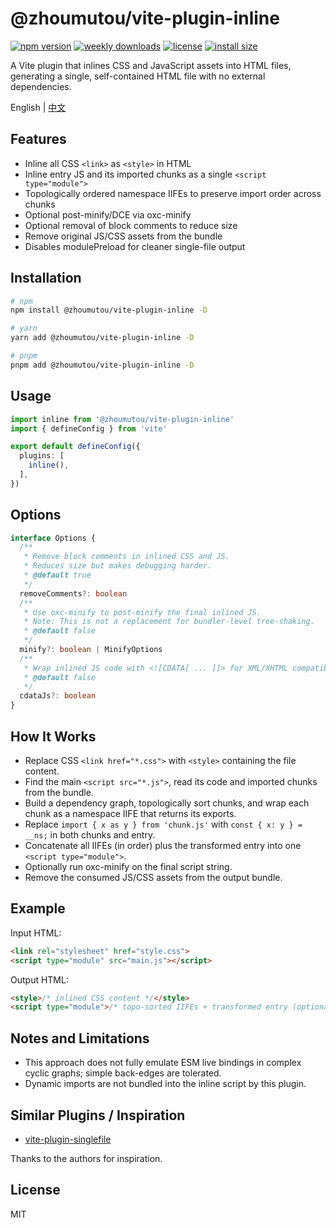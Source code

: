 # @zhoumutou/vite-plugin-inline

[![npm version](https://img.shields.io/npm/v/@zhoumutou/vite-plugin-inline.svg)](https://www.npmjs.com/package/@zhoumutou/vite-plugin-inline)
[![weekly downloads](https://img.shields.io/npm/dw/@zhoumutou/vite-plugin-inline)](https://www.npmjs.com/package/@zhoumutou/vite-plugin-inline)
[![license](https://img.shields.io/npm/l/@zhoumutou/vite-plugin-inline)](https://github.com/zhoumutou/vite-plugin-inline/blob/main/LICENSE)
[![install size](https://packagephobia.com/badge?p=@zhoumutou/vite-plugin-inline)](https://packagephobia.com/result?p=@zhoumutou/vite-plugin-inline)

A Vite plugin that inlines CSS and JavaScript assets into HTML files, generating a single, self-contained HTML file with no external dependencies.

English | [中文](./README.zh_CN.md)

## Features

- Inline all CSS `<link>` as `<style>` in HTML
- Inline entry JS and its imported chunks as a single `<script type="module">`
- Topologically ordered namespace IIFEs to preserve import order across chunks
- Optional post-minify/DCE via oxc-minify
- Optional removal of block comments to reduce size
- Remove original JS/CSS assets from the bundle
- Disables modulePreload for cleaner single-file output

## Installation

```bash
# npm
npm install @zhoumutou/vite-plugin-inline -D

# yarn
yarn add @zhoumutou/vite-plugin-inline -D

# pnpm
pnpm add @zhoumutou/vite-plugin-inline -D
```

## Usage

```ts
import inline from '@zhoumutou/vite-plugin-inline'
import { defineConfig } from 'vite'

export default defineConfig({
  plugins: [
    inline(),
  ],
})
```

## Options

```ts
interface Options {
  /**
   * Remove block comments in inlined CSS and JS.
   * Reduces size but makes debugging harder.
   * @default true
   */
  removeComments?: boolean
  /**
   * Use oxc-minify to post-minify the final inlined JS.
   * Note: This is not a replacement for bundler-level tree-shaking.
   * @default false
   */
  minify?: boolean | MinifyOptions
  /**
   * Wrap inlined JS code with <![CDATA[ ... ]]> for XML/XHTML compatibility.
   * @default false
   */
  cdataJs?: boolean
}
```

## How It Works

- Replace CSS `<link href="*.css">` with `<style>` containing the file content.
- Find the main `<script src="*.js">`, read its code and imported chunks from the bundle.
- Build a dependency graph, topologically sort chunks, and wrap each chunk as a namespace IIFE that returns its exports.
- Replace `import { x as y } from 'chunk.js'` with `const { x: y } = __ns;` in both chunks and entry.
- Concatenate all IIFEs (in order) plus the transformed entry into one `<script type="module">`.
- Optionally run oxc-minify on the final script string.
- Remove the consumed JS/CSS assets from the output bundle.

## Example

Input HTML:

```html
<link rel="stylesheet" href="style.css">
<script type="module" src="main.js"></script>
```

Output HTML:

```html
<style>/* inlined CSS content */</style>
<script type="module">/* topo-sorted IIFEs + transformed entry (optionally minified) */</script>
```

## Notes and Limitations

- This approach does not fully emulate ESM live bindings in complex cyclic graphs; simple back-edges are tolerated.
- Dynamic imports are not bundled into the inline script by this plugin.

## Similar Plugins / Inspiration

- [vite-plugin-singlefile](https://github.com/richardtallent/vite-plugin-singlefile)

Thanks to the authors for inspiration.

## License

MIT
